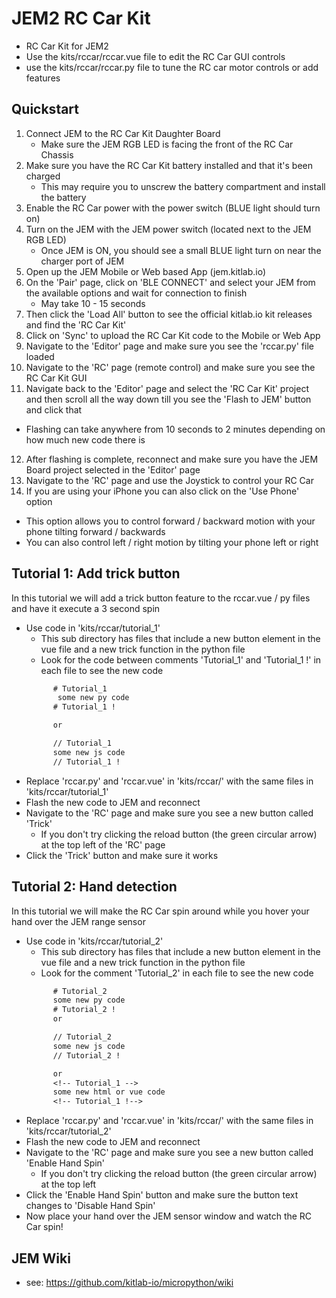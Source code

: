 # JEM2 RC Car Kit
- RC Car Kit for JEM2
- Use the kits/rccar/rccar.vue file to edit the RC Car GUI controls
- use the kits/rccar/rccar.py file to tune the RC car motor controls or add features

## Quickstart
1. Connect JEM to the RC Car Kit Daughter Board
   - Make sure the JEM RGB LED is facing the front of the RC Car Chassis
2. Make sure you have the RC Car Kit battery installed and that it's been charged
   - This may require you to unscrew the battery compartment and install the battery
3. Enable the RC Car power with the power switch (BLUE light should turn on)
4. Turn on the JEM with the JEM power switch (located next to the JEM RGB LED)
   - Once JEM is ON, you should see a small BLUE light turn on near the charger port of JEM
5. Open up the JEM Mobile or Web based App (jem.kitlab.io)
6. On the 'Pair' page, click on 'BLE CONNECT' and select your JEM from the available options and wait for connection to finish
   - May take 10 - 15 seconds
7. Then click the 'Load All' button to see the official kitlab.io kit releases and find the 'RC Car Kit'
8. Click on 'Sync' to upload the RC Car Kit code to the Mobile or Web App
9. Navigate to the 'Editor' page and make sure you see the 'rccar.py' file loaded
10. Navigate to the 'RC' page (remote control) and make sure you see the RC Car Kit GUI
11. Navigate back to the 'Editor' page and select the 'RC Car Kit' project and then scroll all the way down till you see the 'Flash to JEM' button and click that
   - Flashing can take anywhere from 10 seconds to 2 minutes depending on how much new code there is
12. After flashing is complete, reconnect and make sure you have the JEM Board project selected in the 'Editor' page
13. Navigate to the 'RC' page and use the Joystick to control your RC Car
14. If you are using your iPhone you can also click on the 'Use Phone' option
   - This option allows you to control forward / backward motion with your phone tilting forward / backwards
   - You can also control left / right motion by tilting your phone left or right

## Tutorial 1: Add trick button
In this tutorial we will add a trick button feature to the rccar.vue / py files and have it execute a 3 second spin
- Use code in 'kits/rccar/tutorial_1'
   + This sub directory has files that include a new button element in the vue file and a new trick function in the python file
   + Look for the code between comments 'Tutorial_1' and 'Tutorial_1 !' in each file to see the new code
   ```txt 
         # Tutorial_1
          some new py code
         # Tutorial_1 !

         or 

         // Tutorial_1
         some new js code
         // Tutorial_1 !
   ``` 
- Replace 'rccar.py' and 'rccar.vue' in 'kits/rccar/' with the same files in 'kits/rccar/tutorial_1'
- Flash the new code to JEM and reconnect
- Navigate to the 'RC' page and make sure you see a new button called 'Trick'
   + If you don't try clicking the reload button (the green circular arrow) at the top left of the 'RC' page
- Click the 'Trick' button and make sure it works

## Tutorial 2: Hand detection
In this tutorial we will make the RC Car spin around while you hover your hand over the JEM range sensor
- Use code in 'kits/rccar/tutorial_2'
   + This sub directory has files that include a new button element in the vue file and a new trick function in the python file
   + Look for the comment 'Tutorial_2' in each file to see the new code
   ```txt
         # Tutorial_2
         some new py code
         # Tutorial_2 !
         or 

         // Tutorial_2
         some new js code
         // Tutorial_2 !

         or 
         <!-- Tutorial_1 -->
         some new html or vue code
         <!-- Tutorial_1 !-->
   ``` 
- Replace 'rccar.py' and 'rccar.vue' in 'kits/rccar/' with the same files in 'kits/rccar/tutorial_2'
- Flash the new code to JEM and reconnect
- Navigate to the 'RC' page and make sure you see a new button called 'Enable Hand Spin'
   + If you don't try clicking the reload button (the green circular arrow) at the top left
- Click the 'Enable Hand Spin' button and make sure the button text changes to 'Disable Hand Spin'
- Now place your hand over the JEM sensor window and watch the RC Car spin!

## JEM Wiki
- see: https://github.com/kitlab-io/micropython/wiki


